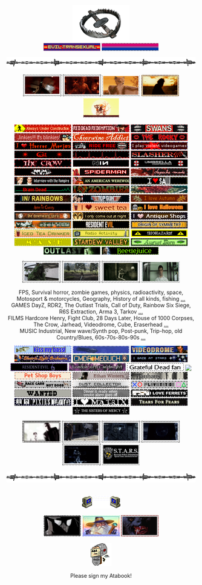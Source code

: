 <p align="center" > <a href="https://nightvisiongoggles.neocities.org/" title="MY NEOCITIES" target="_blank"/> <img src="line2.png" height="97.5px" width="152px"> </a> <br> <img src="eviltrans.gif"> <img src="bi.gif">
<p align="center"> <img src="barbwire.png"> <br> 
<p align="center"> <img src="nh-exec.gif"> <img src="jimmy.gif"> <img src="fantasticmrfox.gif"> <img src="bubba.gif"> <img src="maeandgregg.gif"> </p> 
<p align="center"> <img src="alwaysunderconstr.gif"> <img src="RDR.gif"> <img src="swans.gifv" height="20" width="150"> <img src="jinkies.gif"> <img src="cheerwine.gif"> <img src="rockyhorror.gif"> <img src="horror-movies.gif"> <img src="ride-free.gif"> <img src="violent-videogames.gif"> <img src="coil.gifv" height="20" width="150"> <img src="pulse.gif"> <img src="slasher.gif"> <img src="thecrow.gif"> <img src="NIN.gifv" height="20" width="150"> <img src="umbrellacorp.gif" height="20" width="150"> <img src="kmfdm.gif"> <img src="spiderman.gif"> <img src="depeche.gif" height="20" width="150"> <img src="iwtv.gif"> <img src="americanwerewolfinlondon.gif"> <img src="saw.gif"> <img src="braindead.gif"> <img src="zombies.gif"> <img src="salmon.gif"> <img src="radiohead.gif"> <img src="top-gun.gif"> <img src="autumn.gif"> <img src="aliceinchains.gif" height="20" width="150"> <img src="sweettea.gif"> <img src="lovehalloween.gif"> <img src="TDS.gifv" height="20" width="150"> <img src="night.gif"> <img src="antiqueshops.gif"> <img src="tkk.gif" height="20" width="150"> <img src="RE7.gif" height="20" width="150"> <img src="originofsymmetry.gif"> <img src="iced-tea.gif"> <img src="radioactivity.gif"> <img src="biohazard.gif"> <img src="mash.gif"> <img src="sdv.gif"> <img src="august.gif"> <img src="whistleblower.gif">  <img src="beetlejuice.gif"> </p>
<p align="center"> <img src="ghilliejimmy.gif"> <img src="crash.gif"> <img src="nh-looking.gif"> <img src="narrator.gifv" width="101px" height="57px"> </p>
<p align="center"> FPS, Survival horror, zombie games, physics, radioactivity, space, Motosport & motorcycles, Geography, History of all kinds, fishing <a href="https://spacehey.com/praisethelard" title="SPACEHEY">...</a> <br> GAMES DayZ, RDR2, The Outlast Trials, Call of Duty, Rainbow Six Siege, R6S Extraction, Arma 3, Tarkov <a href="https://steamcommunity.com/id/praisethegoodlard/" title="STEAM">...</a> <br> FILMS Hardcore Henry, Fight Club, 28 Days Later, House of 1000 Corpses, The Crow, Jarhead, Videodrome, Cube, Eraserhead <a href="https://letterboxd.com/pigfaced/" title="LETTERBOXD">...</a> <br> MUSIC Industrial, New wave/Synth pop, Post-punk, Trip-hop, old Country/Blues, 60s-70s-80s-90s <a href="https://www.last.fm/user/hydrograd" title="LAST.FM">...</a> <br>
<p align="center"> <img src="kissmybass.gif"> <img src="squid.gif" height="20" width="150"> <img src="videodrome.gif"> <img src="ELO.gifv"> <img src="cmdrmeouch.gif" height="20" width="150"> <img src="stargaze.gif"> <img src="RE6.gif" height="20" width="150"> <img src="lam.gif" height="20" width="150"> <img src="deadfan.gifv"> <img src="born-to-die.gif"> <img src="petshopboys.gifv"> <img src="ethan.gifv"> <img src="bauhaus.gif" height="20" width="150"> <img src="cars-not-dogs.gif"> <img src="dustcollector.gif"> <img src="ps.gif"> <img src="wanted.gif"> <img src="smokealarm.gif"> <img src="ferrets.gif"> <img src="pixies.gif"> <img src="matrix.gif"> <img src="tearsforfears.gifv" height="20" width="150"> <img src="sistersofmercy.gifv" height="20" width="150"> </p>
<p align="center"> <img src="wesker2.gif" height="57px" width="101px"> <img src="cloaker.gif"> <img src="price1.gif"> <img src="glazstamp.gif"> <img src="keeganstealth.gif"> <img src="starsstamp.gifv"> </p>
<p align="center"> <img src="barbwire.png"> <br> 
<br> <p align="center"> <a href="" title="MY FRIENDS"/> <img src="computeremail.gif"> </a>
<p align="center"> <a href="https://github.com/neurozoned" title="CODY"><img src="noir.png" height="56" width="99"></a> <a href="https://github.com/dethglok2000" title="TOKI"/><img src="fuckingevilwizard.png" height="56" width="99"></a> <a href="https://github.com/dogsoldiers" title="CHRIS"/><img src="werewolfinlondon.gif" height="56" width="99"></a>
<br> <p align="center"> <a href="https://jimmy.atabook.org/" title="GUESTBOOK"><img src="guestbook.gif"></a>
<p align="center"> Please sign my Atabook! </p>
